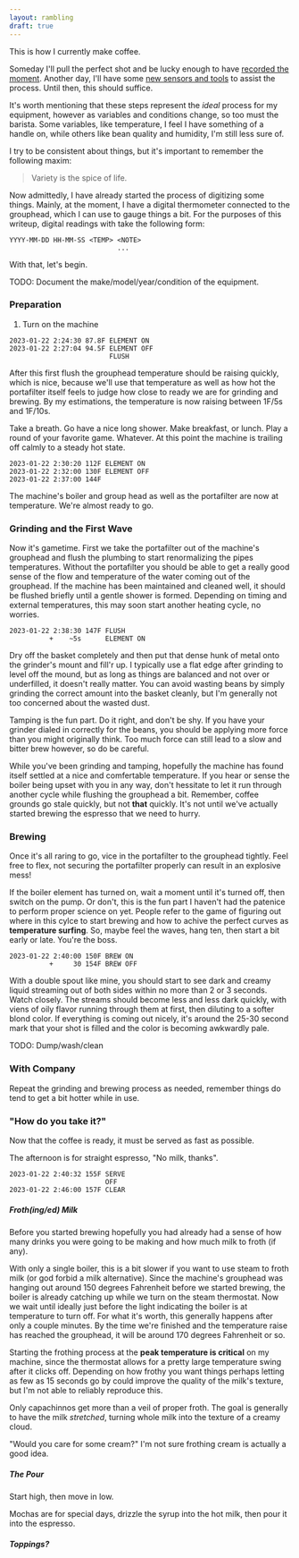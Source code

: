 ```yaml
---
layout: rambling
draft: true
---
```


This is how I currently make coffee.

Someday I'll pull the perfect shot and be lucky enough to have [recorded the
moment](). Another day, I'll have some [new sensors and tools]() to assist the
process. Until then, this should suffice.

It's worth mentioning that these steps represent the _ideal_ process for my
equipment, however as variables and conditions change, so too must the barista.
Some variables, like temperature, I feel I have something of a handle on, while
others like bean quality and humidity, I'm still less sure of.

I try to be consistent about things, but it's important to remember the
following maxim:

> Variety is the spice of life.

Now admittedly, I have already started the process of digitizing some things.
Mainly, at the moment, I have a digital thermometer connected to the grouphead,
which I can use to gauge things a bit. For the purposes of this writeup,
digital readings with take the following form:

```
YYYY-MM-DD HH-MM-SS <TEMP> <NOTE>
                           ...
```

With that, let's begin.

TODO: Document the make/model/year/condition of the equipment.


### Preparation

1. Turn on the machine

```
2023-01-22 2:24:30 87.8F ELEMENT ON
2023-01-22 2:27:04 94.5F ELEMENT OFF
                         FLUSH
```
After this first flush the grouphead temperature should be raising quickly,
which is nice, because we'll use that temperature as well as how hot the
portafilter itself feels to judge how close to ready we are for grinding and
brewing. By my estimations, the temperature is now raising between 1F/5s
and 1F/10s.

Take a breath. Go have a nice long shower. Make breakfast, or lunch. Play a
round of your favorite game. Whatever. At this point the machine is trailing
off calmly to a steady hot state.

```
2023-01-22 2:30:20 112F ELEMENT ON
2023-01-22 2:32:00 130F ELEMENT OFF
2023-01-22 2:37:00 144F
```

The machine's boiler and group head as well as the portafilter are now at
temperature. We're almost ready to go.


### Grinding and the First Wave

Now it's gametime. First we take the portafilter out of the machine's
grouphead and flush the plumbing to start renormalizing the pipes temperatures.
Without the portafilter you should be able to get a really good sense of the
flow and temperature of the water coming out of the grouphead. If the machine
has been maintained and cleaned well, it should be flushed briefly until a
gentle shower is formed. Depending on timing and external temperatures, this
may soon start another heating cycle, no worries.

```
2023-01-22 2:38:30 147F FLUSH
          +    ~5s      ELEMENT ON
```

Dry off the basket completely and then put that dense hunk of metal onto the
grinder's mount and fill'r up. I typically use a flat edge after grinding to
level off the mound, but as long as things are balanced and not over or
underfilled, it doesn't really matter. You can avoid wasting beans by simply
grinding the correct amount into the basket cleanly, but I'm generally not too
concerned about the wasted dust.

Tamping is the fun part. Do it right, and don't be shy. If you have your
grinder dialed in correctly for the beans, you should be applying more force
than you might originally think. Too much force can still lead to a slow and
bitter brew however, so do be careful.

While you've been grinding and tamping, hopefully the machine has found itself
settled at a nice and comfertable temperature. If you hear or sense the boiler
being upset with you in any way, don't hessitate to let it run through another
cycle while flushing the grouphead a bit. Remember, coffee grounds go stale
quickly, but not **that** quickly. It's not until we've actually started
brewing the espresso that we need to hurry.



### Brewing

Once it's all raring to go, vice in the portafilter to the grouphead tightly.
Feel free to flex, not securing the portafilter properly can result in an
explosive mess!

If the boiler element has turned on, wait a moment until it's turned off, then
switch on the pump. Or don't, this is the fun part I haven't had the patenice
to perform proper science on yet. People refer to the game of figuring out
where in this cylce to start brewing and how to achive the perfect curves as
**temperature surfing**. So, maybe feel the waves, hang ten, then start a bit
early or late. You're the boss.

```
2023-01-22 2:40:00 150F BREW ON 
          +     30 154F BREW OFF 
```

With a double spout like mine, you should start to see
dark and creamy liquid streaming out of both sides within no more than 2 or 3
seconds. Watch closely. The streams should become less and less dark quickly,
with viens of oily flavor running through them at first, then diluting to a
softer blond color. If everything is coming out nicely, it's around the 25-30
second mark that your shot is filled and the color is becoming awkwardly pale.

TODO: Dump/wash/clean


### With Company

Repeat the grinding and brewing process as needed, remember things do tend to
get a bit hotter while in use.


### "How do you take it?"

Now that the coffee is ready, it must be served as fast as possible.

The afternoon is for straight espresso, "No milk, thanks".

```
2023-01-22 2:40:32 155F SERVE
                        OFF
2023-01-22 2:46:00 157F CLEAR
```


##### Froth(ing/ed) Milk

Before you started brewing hopefully you had already had a sense of how many
drinks you were going to be making and how much milk to froth (if any).

With only a single boiler, this is a bit slower if you want to use steam to
froth milk (or god forbid a milk alternative). Since the machine's grouphead
was hanging out around 150 degrees Fahrenheit before we started brewing, the
boiler is already catching up while we turn on the steam thermostat. Now we
wait until ideally just before the light indicating the boiler is at
temperature to turn off. For what it's worth, this generally happens after only
a couple minutes. By the time we're finished and the temperature raise has
reached the grouphead, it will be around 170 degrees Fahrenheit or so.

Starting the frothing process at the **peak temperature is critical** on my
machine, since the thermostat allows for a pretty large temperature swing after
it clicks off. Depending on how frothy you want things perhaps letting as few
as 15 seconds go by could improve the quality of the milk's texture, but I'm
not able to reliably reproduce this.

Only capachinnos get more than a veil of proper froth. The goal is generally to
have the milk _stretched_, turning whole milk into the texture of a creamy
cloud.


"Would you care for some cream?" I'm not sure frothing cream is actually a good
idea.


##### The Pour

Start high, then move in low. 

Mochas are for special days, drizzle the syrup into the hot milk, then pour it
into the espresso.


##### Toppings?
